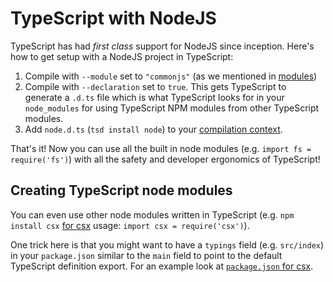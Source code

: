 # TypeScript with NodeJS
TypeScript has had *first class* support for NodeJS since inception. Here's how to get setup with a NodeJS project in TypeScript: 

1. Compile with `--module` set to `"commonjs"` (as we mentioned in [modules](../project/external-modules.md))
1. Compile with `--declaration` set to `true`. This gets TypeScript to generate a `.d.ts` file which is what TypeScript looks for in your `node_modules` for using TypeScript NPM modules from other TypeScript modules.
1. Add `node.d.ts` (`tsd install node`) to your [compilation context](../project/compilation-context.md).

That's it! Now you can use all the built in node modules (e.g. `import fs = require('fs')`) with all the safety and developer ergonomics of TypeScript!


## Creating TypeScript node modules

You can even use other node modules written in TypeScript (e.g. `npm install csx` [for csx](https://www.npmjs.com/package/csx) usage: `import csx = require('csx')`). 

One trick here is that you might want to have a `typings` field (e.g. `src/index`) in your `package.json` similar to the `main` field to point to the default TypeScript definition export. For an example look at [`package.json` for csx](https://github.com/basarat/csx/blob/gh-pages/package.json).
